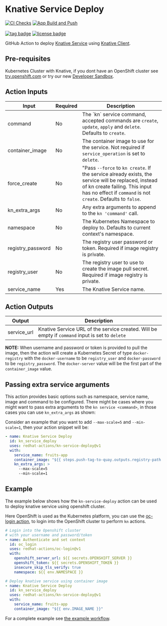 # Knative Service Deploy

[![CI Checks](https://github.com/redhat-actions/kn-service-deploy/workflows/CI%20Checks/badge.svg)](https://github.com/redhat-actions/kn-service-deploy/actions?query=workflow%3A%22CI+Checks%22)
[![App Build and Push](https://github.com/redhat-actions/kn-service-deploy/workflows/App%20Build%20and%20Push/badge.svg)](https://github.com/redhat-actions/kn-service-deploy/actions?query=workflow%3A%22App+Build+and+Push%22)
<br></br>
[![tag badge](https://img.shields.io/github/v/tag/redhat-actions/kn-service-deploy)](https://github.com/redhat-actions/kn-service-deploy/tags)
[![license badge](https://img.shields.io/github/license/redhat-actions/kn-service-deploy)](./LICENSE)

GitHub Action to deploy [Knative Service](https://kn.dev) using [Knative Client](https://github.com/knative/client).

## Pre-requisites

Kubernetes Cluster with Knative, if you dont have an OpenShift cluster see [try.openshift.com](https://try.openshift.com) or try our new [Developer Sandbox](https://developers.redhat.com/developer-sandbox).

## Action Inputs

<table>
  <thead>
    <tr>
      <th>Input</th>
      <th>Required</th>
      <th>Description</th>
    </tr>
  </thead>

  <tr>
    <td>command</td>
    <td>No</td>
    <td>The `kn` service command, accepted commands are <code>create</code>, <code>update</code>, <code>apply</code> and <code>delete</code>.
    Defaults to <code>create</code>.</td>
  </tr>

  <tr>
    <td>container_image</td>
    <td>No</td>
    <td>The container image to use for the service. Not required if <code>service_operation</code> is set to <code>delete</code>. </td>
  </tr>

  <tr>
    <td>force_create</td>
    <td>No</td>
    <td>"Pass <code>--force</code> to <code>kn create</code>. If the service already exists,
    the service will be replaced, instead of kn create failing.
    This input has no effect if <code>command</code> is not <code>create</code>. Defaults to <code>false</code>.
    </td>
  </tr>

  <tr>
    <td>kn_extra_args</td>
    <td>No</td>
    <td>Any extra arguments to append to the <code>kn 'command'</code> call. </td>
  </tr>

  <tr>
    <td>namespace</td>
     <td>No</td>
    <td>The Kubernetes Namespace to deploy to. Defaults to current context's namespace. </td>
  </tr>

  <tr>
    <td>registry_password</td>
    <td>No</td>
    <td>The registry user password or token. Required if image registry is private. </td>
  </tr>

  <tr>
    <td>registry_user</td>
    <td>No</td>
    <td>The registry user to use to create the image pull secret. Required if image registry is private. </td>
  </tr>

  <tr>
    <td>service_name</td>
    <td>Yes</td>
    <td>
      The Knative Service name.
    </td>
  </tr>

</table>

## Action Outputs

<table>
  <thead>
    <tr>
      <th>Output</th>
      <th>Description</th>
    </tr>
  </thead>

  <tr>
    <td>service_url</td>
    <td>
      Knative Service URL of the service created.
      Will be empty if <code>command</code> input is set to <code>delete</code>
    </td>
  </tr>

</table>

**NOTE:**
When username and password or token is provided to pull the image, then the action will create a Kubernetes Secret of type `docker-registry` with the `docker-username` to be `registry_user` and `docker-password` to be `registry_password`. The `docker-server` value will be the first part of the `container_image` value.


## Passing extra service arguments

This action provides basic options such as namespace, service name, image and command to be configured. There might be cases where you might want to pass extra arguments to the `kn service <command>`, in those cases you can use `kn_extra_args` as shown:

Consider an example that you want to add `--max-scale=5` and `--min-scale=1`, then your action snippet will be:

```yaml
- name: Knative Service Deploy
  id: kn_service_deploy
  uses: redhat-actions/kn-service-deploy@v1
  with:
    service_name: fruits-app
    container_image: "${{ steps.push-tag-to-quay.outputs.registry-path }}"
    kn_extra_args: >
      --max-scale=5
      --min-scale=1
```

## Example

The example below shows how the `kn-service-deploy` action can be used to deploy knative service using openshift cluster.

Here OpenShift is used as the Kubernetes platform, you can use the [oc-login action](https://github.com/redhat-actions/oc-login), to login into the OpenShift cluster to perform `kn` actions.

```yaml
# Login into the Openshift cluster
# with your username and password/token
- name: Authenticate and set context
  id: oc_login
  uses: redhat-actions/oc-login@v1
  with:
    openshift_server_url: ${{ secrets.OPENSHIFT_SERVER }}
    openshift_token: ${{ secrets.OPENSHIFT_TOKEN }}
    insecure_skip_tls_verify: true
    namespace: ${{ env.NAMESPACE }}

# Deploy knative service using container image
- name: Knative Service Deploy
  id: kn_service_deploy
  uses: redhat-actions/kn-service-deploy@v1
  with:
    service_name: fruits-app
    container_image: "${{ env.IMAGE_NAME }}"
```

For a complete example see [the example workflow](./.github/workflows/example.yml).
